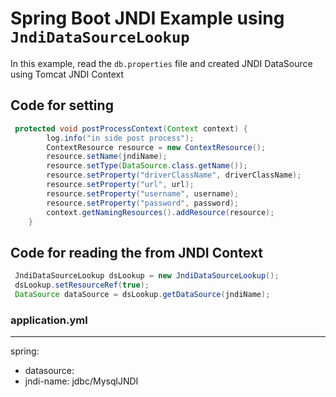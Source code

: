 # Spring Boot JNDI Example using `JndiDataSourceLookup`
In this example, read the `db.properties` file and created JNDI DataSource using Tomcat JNDI Context
## Code for setting
```java
 protected void postProcessContext(Context context) {
	 	log.info("in side post process");
        ContextResource resource = new ContextResource();
        resource.setName(jndiName);
        resource.setType(DataSource.class.getName());
        resource.setProperty("driverClassName", driverClassName);
        resource.setProperty("url", url);
        resource.setProperty("username", username);
        resource.setProperty("password", password);
        context.getNamingResources().addResource(resource);
    }
```
## Code for reading the from JNDI Context
```java
 JndiDataSourceLookup dsLookup = new JndiDataSourceLookup();
 dsLookup.setResourceRef(true);
 DataSource dataSource = dsLookup.getDataSource(jndiName);
```
### application.yml
---
spring:
 - datasource:
  -  jndi-name: jdbc/MysqlJNDI